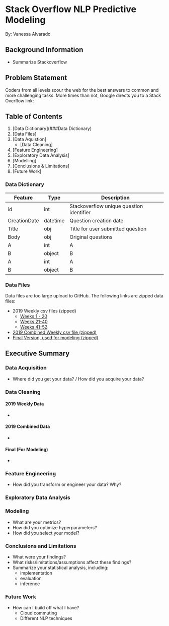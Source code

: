 # Stack Overflow NLP Predictive Modeling

By: Vanessa Alvarado

## Background Information 
- Summarize Stackoverflow 

## Problem Statement
Coders from all levels scour the web for the best answers to common and more challenging tasks. More times than not, Google directs you to a Stack Overflow link: 


## Table of Contents
1. [Data Dictionary](###Data Dictionary) 
2. [Data Files]
3. [Data Aquistion]
	- [Data Cleaning] 
4. [Feature Engineering]  
5. [Exploratory Data Analysis]
6. [Modelling]
7. [Conclusions & Limitations] 
8. [Future Work] 

### Data Dictionary
|Feature|Type|Description|
|---|---|---|
|id|int|Stackoverflow unique question identifier |
|CreationDate|datetime|Question creation date|
|Title|obj|Title for user submitted question|
|Body|obj|Original questions|
|A|int|A|
|B|object|B|
|A|int|A|
|B|object|B|  

### Data Files
Data files are too large upload to GitHub. The following links are zipped data files: 
- 2019 Weekly csv files (zipped)
    - [Weeks 1 - 20](https://drive.google.com/open?id=1uttbh17hfhnfMLqnajbw3yX7LC27yQFY)
    - [Weeks 21-40](https://drive.google.com/open?id=1Isrpl4XX-Sv3CDmI2eNI26fX8Hu98mt4)
    - [Weeks 41-52](https://drive.google.com/open?id=15FEnPmx_LaP9_xpxB3zz6BMqFDgTbVc6)
 - [2019 Combined Weekly csv file (zipped)](https://drive.google.com/open?id=1OPgd2J14mfQkCpvhz9O8qFbql0FUpDaf)
 - [Final Version, used for modeling (zipped)](https://drive.google.com/open?id=1zDhE4GE45HkwbPjMCbw0S36UxoWXHqX5) 

## Executive Summary

### Data Acquisition
- Where did you get your data? / How did you acquire your data?

### Data Cleaning
#### 2019 Weekly Data
- 

#### 2019 Combined Data  
- 

#### Final (For Modeling) 
- 

### Feature Engineering
- How did you transform or engineer your data? Why?

### Exploratory Data Analysis


### Modeling
- What are your metrics?
- How did you optimize hyperparameters?
- How did you select your model?

### Conclusions and Limitations
- What were your findings?
- What risks/limitations/assumptions affect these findings?
- Summarize your statistical analysis, including:
	- implementation
	- evaluation
	- inference


### Future Work
- How can I build off what I have? 
	- Cloud commuting
	- Different NLP techniques 
